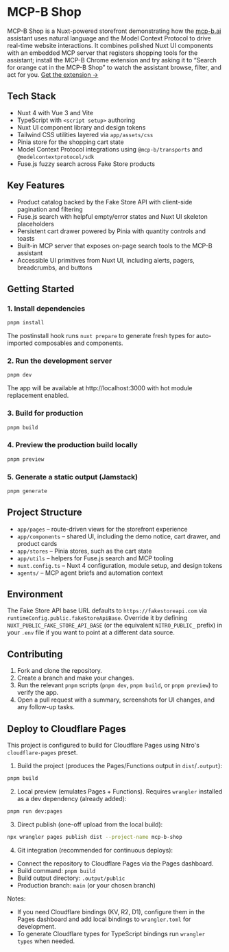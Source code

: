 # MCP-B Shop

MCP-B Shop is a Nuxt-powered storefront demonstrating how the [mcp-b.ai](https://mcp-b.ai) assistant uses natural language and the Model Context Protocol to drive real-time website interactions. It combines polished Nuxt UI components with an embedded MCP server that registers shopping tools for the assistant; install the MCP-B Chrome extension and try asking it to “Search for orange cat in the MCP-B Shop” to watch the assistant browse, filter, and act for you. [Get the extension →](https://chromewebstore.google.com/detail/mcp-b-extension/daohopfhkdelnpemnhlekblhnikhdhfa)

## Tech Stack

- Nuxt 4 with Vue 3 and Vite
- TypeScript with `<script setup>` authoring
- Nuxt UI component library and design tokens
- Tailwind CSS utilities layered via `app/assets/css`
- Pinia store for the shopping cart state
- Model Context Protocol integrations using `@mcp-b/transports` and `@modelcontextprotocol/sdk`
- Fuse.js fuzzy search across Fake Store products

## Key Features

- Product catalog backed by the Fake Store API with client-side pagination and filtering
- Fuse.js search with helpful empty/error states and Nuxt UI skeleton placeholders
- Persistent cart drawer powered by Pinia with quantity controls and toasts
- Built-in MCP server that exposes on-page search tools to the MCP-B assistant
- Accessible UI primitives from Nuxt UI, including alerts, pagers, breadcrumbs, and buttons

## Getting Started

### 1. Install dependencies

```bash
pnpm install
```

The postinstall hook runs `nuxt prepare` to generate fresh types for auto-imported composables and components.

### 2. Run the development server

```bash
pnpm dev
```

The app will be available at http://localhost:3000 with hot module replacement enabled.

### 3. Build for production

```bash
pnpm build
```

### 4. Preview the production build locally

```bash
pnpm preview
```

### 5. Generate a static output (Jamstack)

```bash
pnpm generate
```

## Project Structure

- `app/pages` – route-driven views for the storefront experience
- `app/components` – shared UI, including the demo notice, cart drawer, and product cards
- `app/stores` – Pinia stores, such as the cart state
- `app/utils` – helpers for Fuse.js search and MCP tooling
- `nuxt.config.ts` – Nuxt 4 configuration, module setup, and design tokens
- `agents/` – MCP agent briefs and automation context

## Environment

The Fake Store API base URL defaults to `https://fakestoreapi.com` via `runtimeConfig.public.fakeStoreApiBase`. Override it by defining `NUXT_PUBLIC_FAKE_STORE_API_BASE` (or the equivalent `NITRO_PUBLIC_` prefix) in your `.env` file if you want to point at a different data source.

## Contributing

1. Fork and clone the repository.
2. Create a branch and make your changes.
3. Run the relevant `pnpm` scripts (`pnpm dev`, `pnpm build`, or `pnpm preview`) to verify the app.
4. Open a pull request with a summary, screenshots for UI changes, and any follow-up tasks.

## Deploy to Cloudflare Pages

This project is configured to build for Cloudflare Pages using Nitro's `cloudflare-pages` preset.

1) Build the project (produces the Pages/Functions output in `dist`/`.output`):

```bash
pnpm build
```

2) Local preview (emulates Pages + Functions). Requires `wrangler` installed as a dev dependency (already added):

```bash
pnpm run dev:pages
```

3) Direct publish (one-off upload from the local build):

```bash
npx wrangler pages publish dist --project-name mcp-b-shop
```

4) Git integration (recommended for continuous deploys):

- Connect the repository to Cloudflare Pages via the Pages dashboard.
- Build command: `pnpm build`
- Build output directory: `.output/public`
- Production branch: `main` (or your chosen branch)

Notes:
- If you need Cloudflare bindings (KV, R2, D1), configure them in the Pages dashboard and add local bindings to `wrangler.toml` for development.
- To generate Cloudflare types for TypeScript bindings run `wrangler types` when needed.
